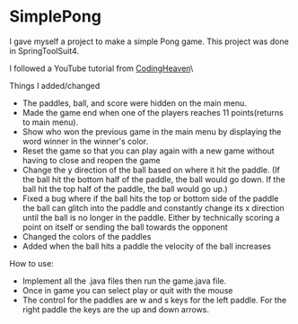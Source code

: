 # SimplePong
 
I gave myself a project to make a simple Pong game. This project was done in SpringToolSuit4.

I followed a YouTube tutorial from [CodingHeaven](https://www.youtube.com/playlist?list=PL7g8l3pNV7-aVAJHzHBj73L1lYbcgZTxD)\

Things I added/changed
* The paddles, ball, and score were hidden on the main menu.
* Made the game end when one of the players reaches 11 points(returns to main menu).
* Show who won the previous game in the main menu by displaying the word winner in the winner's color. 
* Reset the game so that you can play again with a new game without having to close and reopen the game
* Change the y direction of the ball based on where it hit the paddle. (If the ball hit the bottom half of the paddle, the ball would go down. If the ball hit the top half of the paddle, the ball would go up.)
* Fixed a bug where if the ball hits the top or bottom side of the paddle the ball can glitch into the paddle and constantly change its x direction until the ball is no longer in the paddle. Either by technically scoring a point on itself or sending the ball towards the opponent
* Changed the colors of the paddles
* Added when the ball hits a paddle the velocity of the ball increases

How to use:
* Implement all the .java files then run the game.java file.
* Once in game you can select play or quit with the mouse
* The control for the paddles are w and s keys for the left paddle. For the right paddle the keys are the up and down arrows.
